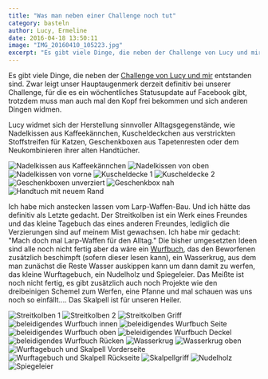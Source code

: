 ```yaml
---
title: "Was man neben einer Challenge noch tut"
category: basteln
author: Lucy, Ermeline
date: 2016-04-18 13:50:11
image: "IMG_20160410_105223.jpg"
excerpt: "Es gibt viele Dinge, die neben der Challenge von Lucy und mir entstanden sind."
---
```


Es gibt viele Dinge, die neben der [Challenge von Lucy und mir](/2016/05/die-challenge/) entstanden sind. Zwar leigt unser Hauptaugenmerk derzeit definitiv bei unserer Challenge, für die es ein wöchentliches Statusupdate auf Facebook gibt, trotzdem muss man auch mal den Kopf frei bekommen und sich anderen Dingen widmen. 

Lucy widmet sich der Herstellung sinnvoller Alltagsgegenstände, wie Nadelkissen aus Kaffeekännchen, Kuscheldeckchen aus verstrickten Stoffstreifen für Katzen, Geschenkboxen aus Tapetenresten oder dem Neukombinieren ihrer alten Handtücher.


![Nadelkissen aus Kaffeekännchen](IMG_20160410_105223.jpg)
![Nadelkissen von oben](IMG_20160410_105235.jpg)
![Nadelkissen von vorne](IMG_20160410_105253.jpg)
![Kuscheldecke 1](IMG_20160410_111340.jpg)
![Kuscheldecke 2](IMG_20160410_111358.jpg)
![Geschenkboxen unverziert](IMG_20160410_111956.jpg)
![Geschenkbox nah](IMG_20160410_112008.jpg)
![Handtuch mit neuem Rand](IMG_20160410_111314.jpg)


Ich habe mich anstecken lassen vom Larp-Waffen-Bau. Und ich hätte das definitiv als Letzte gedacht. Der Streitkolben ist ein Werk eines Freundes und das kleine Tagebuch das eines anderen Freundes, lediglich die Verzierungen sind auf meinem Mist gewachsen. Ich habe mir gedacht: "Mach doch mal Larp-Waffen für den Alltag." Die bisher umgesetzten Ideen sind alle noch nicht fertig aber da wäre ein [Wurfbuch](/2016/07/conquest-vorbereitungen/), das den Beworfenen zusätzlich beschimpft (sofern dieser lesen kann), ein Wasserkrug, aus dem man zunächst die Reste Wasser auskippen kann um dann damit zu werfen, das kleine Wurftagebuch, ein Nudelholz und Spiegeleier. Das Meißte ist noch nicht fertig, es gibt zusätzlich auch noch Projekte wie den dreibeinigen Schemel zum Werfen, eine Pfanne und mal schauen was uns noch so einfällt.... Das Skalpell ist für unseren Heiler.


![Streitkolben 1](DSCF4367.JPG)
![Streitkolben 2](DSCF4368.JPG)
![Streitkolben Griff](DSCF4369.JPG)
![beleidigendes Wurfbuch innen](DSCF4333.JPG)
![beleidigendes Wurfbuch Seite](DSCF4334.JPG)
![beleidigendes Wurfbuch oben](DSCF4335.JPG)
![beleidigendes Wurfbuch Deckel](DSCF4336.JPG)
![beleidigendes Wurfbuch Rücken](DSCF4337.JPG)
![Wasserkrug](DSCF4359.JPG)
![Wasserkrug oben](DSCF4360.JPG)
![Wurftagebuch  und Skalpell Vorderseite](DSCF4361.JPG)
![Wurftagebuch und Skalpell Rückseite](DSCF4362.JPG)
![Skalpellgriff](DSCF4364.JPG)
![Nudelholz](DSCF4370.JPG)
![Spiegeleier](DSCF4371.JPG)

